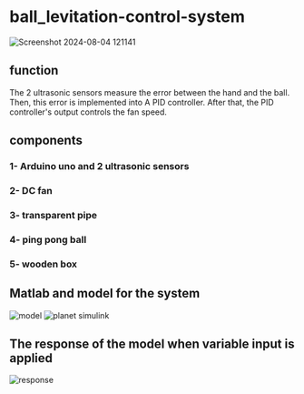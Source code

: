 # ball_levitation-control-system
![Screenshot 2024-08-04 121141](https://github.com/user-attachments/assets/d88ad114-47f6-4a82-b8c4-88c65c60f215)

## function 
  The 2 ultrasonic sensors measure the error between the hand and the ball. Then, this error is implemented into A PID controller. After that, the PID controller's output controls the fan speed.
  
## components 
### 1- Arduino uno and 2 ultrasonic sensors 

### 2- DC fan 

### 3- transparent pipe

### 4- ping pong ball

### 5- wooden box



## Matlab and model for the system 
![model ](https://github.com/user-attachments/assets/00036306-27f4-4cf5-b135-6c81c67c93c0)
![planet simulink](https://github.com/user-attachments/assets/46910a94-c7ca-476e-8d70-2b49373af3b1)

## The response of the model when variable input is applied
![response](https://github.com/user-attachments/assets/ad099e35-ce0c-4f0a-8da0-91017eff888b)

